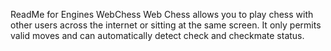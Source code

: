 ReadMe for Engines WebChess
Web Chess allows you to play chess with other users across the internet or sitting at the same screen. It only permits valid moves and can automatically detect check and checkmate status.